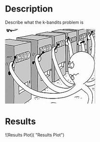 # Description
Describe what the k-bandits problem is 

![Multi Armed Bandit](https://github.com/PeterJochem/K-Bandits/blob/master/multiarmedbandit.jpg "Multi Armed Bandit")

# Results
![Results Plot]( "Results Plot")


